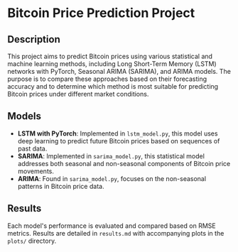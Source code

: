 # Bitcoin Price Prediction Project

## Description
This project aims to predict Bitcoin prices using various statistical and machine learning methods, including Long Short-Term Memory (LSTM) networks with PyTorch, Seasonal ARIMA (SARIMA), and ARIMA models. The purpose is to compare these approaches based on their forecasting accuracy and to determine which method is most suitable for predicting Bitcoin prices under different market conditions.

## Models
- **LSTM with PyTorch**: Implemented in `lstm_model.py`, this model uses deep learning to predict future Bitcoin prices based on sequences of past data.
- **SARIMA**: Implemented in `sarima_model.py`, this statistical model addresses both seasonal and non-seasonal components of Bitcoin price movements.
- **ARIMA**: Found in `sarima_model.py`, focuses on the non-seasonal patterns in Bitcoin price data.

## Results
Each model's performance is evaluated and compared based on RMSE metrics. Results are detailed in `results.md` with accompanying plots in the `plots/` directory.
